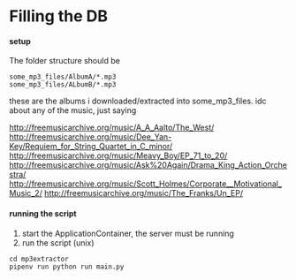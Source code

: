 # Filling the DB
#### setup
The folder structure should be
```
some_mp3_files/AlbumA/*.mp3
some_mp3_files/ALbumB/*.mp3
```
these are the albums i downloaded/extracted into some_mp3_files. idc about any of the music, just saying

http://freemusicarchive.org/music/A_A_Aalto/The_West/
http://freemusicarchive.org/music/Dee_Yan-Key/Requiem_for_String_Quartet_in_C_minor/
http://freemusicarchive.org/music/Meavy_Boy/EP_71_to_20/
http://freemusicarchive.org/music/Ask%20Again/Drama_King_Action_Orchestra/
http://freemusicarchive.org/music/Scott_Holmes/Corporate__Motivational_Music_2/
http://freemusicarchive.org/music/The_Franks/Un_EP/

#### running the script
1. start the ApplicationContainer, the server must be running
2. run the script (unix)
```
cd mp3extractor
pipenv run python run main.py
```